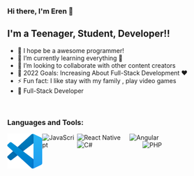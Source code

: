 ### Hi there, I'm Eren  👋


## I'm a Teenager, Student, Developer!!

- 🔭 I hope be a awesome programmer!
- 🌱 I’m currently learning everything 🤣
- 👯 I’m looking to collaborate with other content creators
- 🥅 2022 Goals: Increasing About Full-Stack Development ❤️
- ⚡ Fun fact: I like stay with my family , play video games
- 🧱 Full-Stack Developer




<br />

### Languages and Tools:

<img title="Visual Studio Code" align="left" alt="Visual Studio Code" width="80px" src="https://raw.githubusercontent.com/github/explore/80688e429a7d4ef2fca1e82350fe8e3517d3494d/topics/visual-studio-code/visual-studio-code.png" />

<img title="JavaScript" align="left" alt="JavaScript" width="80px" src="https://upload.wikimedia.org/wikipedia/commons/thumb/9/99/Unofficial_JavaScript_logo_2.svg/2048px-Unofficial_JavaScript_logo_2.svg.png" />

<img title="React Native" align="left" alt="React Native" width="120px" src="https://maziar.io/blog/wp-content/uploads/react-native.png" />

<img title="Angular" align="left" alt="Angular" width="90px" src="https://upload.wikimedia.org/wikipedia/commons/thumb/c/cf/Angular_full_color_logo.svg/800px-Angular_full_color_logo.svg.png" />

<img title="C#" align="left" alt="C#" width="150px" src="https://www.avenga.com/wp-content/uploads/2020/11/C-Sharp.png" />

<img title="PHP" align="left" alt="PHP" width="150px" src="https://upload.wikimedia.org/wikipedia/commons/2/27/PHP-logo.svg" />







